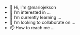 - 👋 Hi, I’m @mariojekson
- 👀 I’m interested in ...
- 🌱 I’m currently learning ...
- 💞️ I’m looking to collaborate on ...
- 📫 How to reach me ...

<!---
mariojekson/mariojekson is a ✨ special ✨ repository because its `README.md` (this file) appears on your GitHub profile.
You can click the Preview link to take a look at your changes.
--->
